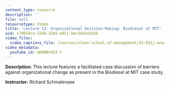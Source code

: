 ```yaml
---
content_type: resource
description: ''
file: null
resourcetype: Video
title: 'Lecture 12: Organizational Decision-Making: Biodiesel at MIT'
uid: c7d65dca-15db-220a-d011-bec3de5d1b5b
video_files:
  video_captions_file: /courses/sloan-school-of-management/15-031j-energy-decisions-markets-and-policies-spring-2012/video-lectures/lecture-12-organizational-decision-making-biodiesel-at-mit/mKmMDYGO3-Y.vtt
video_metadata:
  youtube_id: mKmMDYGO3-Y
---
```


**Description:** This lecture features a facilitated case discussion of barriers against organizational change as present in the Biodiesel at MIT case study.

**Instructor:** Richard Schmalensee